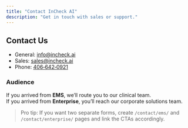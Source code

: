 ```yaml
---
title: "Contact InCheck AI"
description: "Get in touch with sales or support."
---
```


## Contact Us

- General: [info@incheck.ai](mailto:info@incheck.ai)
- Sales: [sales@incheck.ai](mailto:sales@incheck.ai)
- Phone: [406‑642‑0921](tel:+14066420921)

### Audience
If you arrived from **EMS**, we’ll route you to our clinical team.  
If you arrived from **Enterprise**, you’ll reach our corporate solutions team.

> Pro tip: If you want two separate forms, create `/contact/ems/` and `/contact/enterprise/` pages and link the CTAs accordingly.
